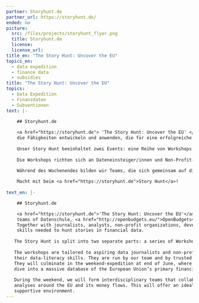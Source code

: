 ```yaml
---
partner: Storyhunt.de
partner_url: https://storyhunt.de/
ended: no
picture:
  src: /files/projects/storyhunt_flyer.png
  title: Storyhunt.de
  license:
  license_url:
title_en: "The Story Hunt: Uncover the EU"
topics_en:
  - data expedition
  - finance data
  - subsidies  
title: "The Story Hunt: Uncover the EU"
topics:
  - Data Expedition
  - Finanzdaten
  - Subventionen
text: |- 

    ## Storyhunt.de
     
    <a href="https://storyhunt.de"> 'The Story Hunt: Uncover the EU' </a> ist ein Programm der Datenschule und <a href="http://openbudgets.eu/">OpenBudgets</a>. Gemeinsam mit Journalist/innen, Non-Profit-Organisationen, Entwickler/innen und Designer/innen wollen wir 
    die Fähigkeiten entwickeln und anwenden, die für eine erfolgreiche Story rund um Finanzdaten wichtig sind.
     
    Unser Story Hunt beeinhaltet zwei Events: eine Reihe von Workshops und ein Safari-Wochenende in Berlin.
     
    Die Workshops richten sich an Dateneinsteiger/innen und Non-Profit-Organisationen, die daran interessiert sind, ihre Datenkenntnisse zu verbessern. Die Workshops werden von unserem Team und unserer Community durchgeführt. Sie sind die Grundlage für das drei-tägige Wochenende, an dem wir gemeinsam mit den Expert/innen in die große Datenbank des primären Finanzinstruments der Europäischen Union, der ESIFunds, eintauchen werden.
     
    Während des Wochenendes bilden wir Teams, die sich gemeinsam auf die Suche nach Geschichten rund um die EU und ihren Gedströmen begeben. Der Story Hunt ist eine ideale Gelegenheit, die erworbenen Datenskills zu erproben und gemeinsam Projekt umzusetzen.

    Macht mit beim <a href="https://storyhunt.de">Story Hunt</a>!
 
text_en: |-

    ## Storyhunt.de

    <a href="https://storyhunt.de">'The Story Hunt: Uncover the EU'</a> is a programme hosted by the Open Knowledge Foundation Germany's 
    teams of Datenschule, <a href="http://openbudgets.eu/">OpenBudgets</a>, and <a href="http://subsidystories.eu/">SubsidyStories.eu.</a> 
    Together with journalists, analysts, non-profit organizations, developers and designers, we want to develop and apply the 
    skills needed to hunt stories in financial data.
 
   The Story Hunt is split into two separate parts: a series of Workshops and an Expedition Weekend in Berlin.
   
   The workshops are tailored to aspiring data journalists and non-profit organizations that are interested in improving 
   their data-literacy skills. They are run by our team and by trusted members of the civic tech community in Germany.
   They will culminate in the weekend-expedition at end of June, where - together with proven experts - we are going to 
   dive into a massive database of the European Union’s primary financial instrument, the ESIFunds.
   
   During the weekend, we will form interdisciplinary teams that collaboratively work on finding stories, leads, and data 
   analyses around the EU and its money flows. This will offer an ideal opportunity to practice the acquired skills in a 
   supportive environment.
---
```

   
